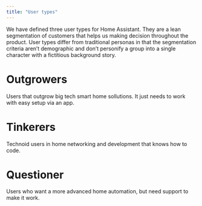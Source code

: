 ```yaml
---
title: "User types"
---
```


We have defined three user types for Home Assistant. They are a lean segmentation of customers that helps us making decision throughout the product. User types differ from traditional personas in that the segmentation criteria aren’t demographic and don’t personify a group into a single character with a fictitious background story. 

# Outgrowers

Users that outgrow big tech smart home sollutions. It just needs to work with easy setup via an app.

# Tinkerers

Technoid users in home networking and development that knows how to code.

# Questioner

Users who want a more advanced home automation, but need support to make it work.
